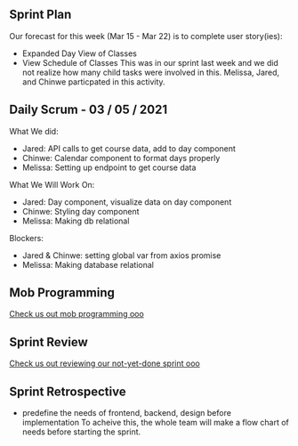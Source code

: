 ## Sprint Plan
Our forecast for this week (Mar 15 - Mar 22) is to complete user story(ies):
- Expanded Day View of Classes
- View Schedule of Classes
This was in our sprint last week and we did not realize how many child tasks were involved 
in this. Melissa, Jared, and Chinwe particpated in this activity.

## Daily Scrum - 03 / 05 / 2021
What We did:
- Jared: API calls to get course data, add to day component
- Chinwe: Calendar component to format days properly
- Melissa: Setting up endpoint to get course data 

What We Will Work On:
- Jared: Day component, visualize data on day component
- Chinwe: Styling day component
- Melissa: Making db relational

Blockers:
- Jared & Chinwe: setting global var from axios promise
- Melissa: Making database relational

## Mob Programming 
[Check us out mob programming ooo](./spark!/images/mob2.png)

## Sprint Review
[Check us out reviewing our not-yet-done sprint ooo](./spark!/images/stakeholder.png) 

## Sprint Retrospective
- predefine the needs of frontend, backend, design before implementation
To acheive this, the whole team will make a flow chart of needs before starting the sprint.
